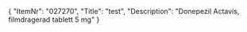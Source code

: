 {
  "ItemNr": "027270",
  "Title": "test",
  "Description": "Donepezil Actavis, filmdragerad tablett 5 mg"
}
